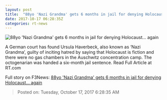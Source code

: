 ```yaml
---
layout: post
title:  "88yo 'Nazi Grandma' gets 6 months in jail for denying Holocaust... again"
date: 2017-10-17 06:28:35Z
categories: rt-news
---
```


![88yo 'Nazi Grandma' gets 6 months in jail for denying Holocaust... again](https://cdni.rt.com/files/2017.10/article/59e59717fc7e93972f8b4567.jpg)

A German court has found Ursula Haverbeck, also known as ‘Nazi Grandma’, guilty of inciting hatred by saying that Holocaust is fiction and there were no gas chambers in the Auschwitz concentration camp. The octogenarian was handed a six-month jail sentence. Read Full Article at RT.com


Full story on F3News: [88yo 'Nazi Grandma' gets 6 months in jail for denying Holocaust... again](http://www.f3nws.com/n/2ceJfC)

> Posted on: Tuesday, October 17, 2017 6:28:35 AM

